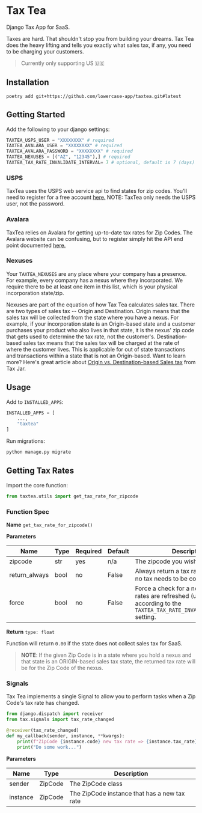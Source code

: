 # Tax Tea

Django Tax App for SaaS.

Taxes are hard. That shouldn't stop you from building your dreams. Tax Tea does the heavy lifting and tells you exactly what sales tax, if any, you need to be charging your customers.

> Currently only supporting US 🇺🇸

## Installation

```
poetry add git+https://github.com/lowercase-app/taxtea.git#latest
```

## Getting Started

Add the following to your django settings:

```python
TAXTEA_USPS_USER = "XXXXXXXX" # required
TAXTEA_AVALARA_USER = "XXXXXXXX" # required
TAXTEA_AVALARA_PASSWORD = "XXXXXXXX" # required
TAXTEA_NEXUSES = [("AZ", "12345"),] # required
TAXTEA_TAX_RATE_INVALIDATE_INTERVAL= 7 # optional, default is 7 (days)
```

### USPS

TaxTea uses the USPS web service api to find states for zip codes. You'll need to register for a free account [here.](https://www.usps.com/business/web-tools-apis/)
NOTE: TaxTea only needs the USPS user, not the password.

### Avalara

TaxTea relies on Avalara for getting up-to-date tax rates for Zip Codes. The Avalara website can be confusing, but to register simply hit the API end point documented [here.](https://developer.avalara.com/api-reference/avatax/rest/v2/methods/Free/RequestFreeTrial/)

### Nexuses

Your `TAXTEA_NEXUSES` are any place where your company has a presence. For example, every company has a nexus where they incorporated. We require there to be at least one item in this list, which is your physical incorporation state/zip.

Nexuses are part of the equation of how Tax Tea calculates sales tax. There are two types of sales tax -- Origin and Destination. Origin means that the sales tax will be collected from the state where you have a nexus. For example, if your incorporation state is an Origin-based state and a customer purchases your product who also lives in that state, it is the nexus' zip code that gets used to determine the tax rate, not the customer's.  Destination-based sales tax means that the sales tax will be charged at the rate of where the customer lives. This is applicable for out of state transactions and transactions within a state that is not an Origin-based. Want to learn more? Here's great article about [Origin vs. Destination-based Sales tax](https://blog.taxjar.com/charging-sales-tax-rates/) from Tax Jar.


## Usage

Add to `INSTALLED_APPS`:

```python
INSTALLED_APPS = [
	...,
	"taxtea"
]
```
Run migrations: 

```python
python manage.py migrate
```

## Getting Tax Rates

Import the core function:

```python
from taxtea.utils import get_tax_rate_for_zipcode
```
### Function Spec
**Name** `get_tax_rate_for_zipcode()`

**Parameters**

| Name          | Type | Required | Default | Description                                                                                                                          
|---------------|------|----------|---------|-------------|
| zipcode       | str  | yes      | n/a     | The zipcode you wish to look up                                                                                                        |
| return_always | bool | no       | False   | Always return a tax rate, even when no tax needs to be collected                                                                       |
| force         | bool | no       | False   | Force a check for a new tax rate. Tax rates are refreshed (upon request) according to the `TAXTEA_TAX_RATE_INVALIDATE_INTERVAL` setting. |

**Return** `type: float`

Function will return `0.00` if the state does not collect sales tax for SaaS. 
>**NOTE**: If the given Zip Code is in a state where you hold a nexus and that state is an ORIGIN-based sales tax state, the returned tax rate will be for the Zip Code of the nexus.


### Signals
Tax Tea implements a single Signal to allow you to perform tasks when a Zip Code's tax rate has changed.

```python
from django.dispatch import receiver
from tax.signals import tax_rate_changed

@receiver(tax_rate_changed)
def my_callback(sender, instance, **kwargs):
    print(f"ZipCode {instance.code} new tax rate => {instance.tax_rate}")
    print("Do some work...")
```

**Parameters**

| Name     | Type    | Description                                  |
|----------|---------|----------------------------------------------|
| sender   | ZipCode | The ZipCode class                            |
| instance | ZipCode | The ZipCode instance that has a new tax rate |

